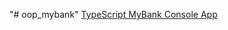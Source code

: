 "# oop_mybank" 
[TypeScript MyBank Console App](https://github.com/panaverse/learn-typescript/tree/master/NODE_PROJECTS/project11_oop_mybank)
